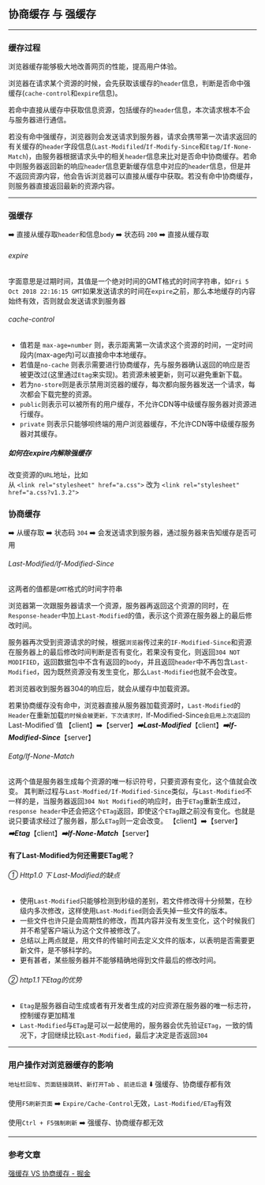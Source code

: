 ## 协商缓存 与 强缓存
___
### 缓存过程
浏览器缓存能够极大地改善网页的性能，提高用户体验。

浏览器在请求某个资源的时候，会先获取该缓存的`header`信息，判断是否命中强缓存(`cache-control`和`expire`信息)。

若命中直接从缓存中获取信息资源，包括缓存的`header`信息，本次请求根本不会与服务器进行通信。

若没有命中强缓存，浏览器则会发送请求到服务器，请求会携带第一次请求返回的有关缓存的`header`字段信息(`Last-Modifiled`/`If-Modify-Since`和`Etag/If-None-Match`)，由服务器根据请求头中的相关`header`信息来比对是否命中协商缓存。若命中则服务器返回新的响应`header`信息更新缓存信息中对应的`header`信息，但是并不返回资源内容，他会告诉浏览器可以直接从缓存中获取。若没有命中协商缓存，则服务器直接返回最新的资源内容。
___
### 强缓存
  :arrow_right: 直接从缓存取`header`和信息`body` :arrow_right:  状态码 `200` :arrow_right: 直接从缓存取
###### expire
字面意思是过期时间，其值是一个绝对时间的GMT格式的时间字符串，如`Fri 5 Oct 2018 22:16:15 GMT`如果发送请求的时间在`expire`之前，那么本地缓存的内容始终有效，否则就会发送请求到服务器
###### cache-control
* 值若是 `max-age=number` 则，表示距离第一次请求这个资源的时间，一定时间段内(max-age内)可以直接命中本地缓存。
* 若值是`no-cache` 则表示需要进行协商缓存，先与服务器确认返回的响应是否被更改过(这里通过`Etag`来实现)。若资源未被更新，则可以避免重新下载。
* 若为`no-store`则是表示禁用浏览器的缓存，每次都向服务器发送一个请求，每次都会下载完整的资源。
* `public`则表示可以被所有的用户缓存，不允许CDN等中级缓存服务器对资源进行缓存。
* `private` 则表示只能够呗终端的用户浏览器缓存，不允许CDN等中级缓存服务器对其缓存。
##### 如何在expire内解除强缓存
改变资源的`URL`地址，比如\
从
`<link rel="stylesheet" href="a.css">`
改为
`<link rel="stylesheet" href="a.css?v1.3.2">`
### 协商缓存
  :arrow_right: 从缓存取 :arrow_right: 状态码 `304` :arrow_right: 会发送请求到服务器，通过服务器来告知缓存是否可用

###### Last-Modified/If-Modified-Since
这两者的值都是`GMT`格式的时间字符串

浏览器第一次跟服务器请求一个资源，服务器再返回这个资源的同时，在`Response-header`中加上`Last-Modified`的值，表示这个资源在服务器上的最后修改时间。

服务器再次受到资源请求的时候，根据`浏览器`传过来的`IF-Modified-Since`和资源在服务器上的最后修改时间判断是否有变化，若果没有变化，则返回`304 NOT MODIFIED`，返回数据包中不含有返回的`body`，并且返回`header`中不再包含`Last-Modified`，因为既然资源没有发生变化，那么`Last-Modified`也就不会改变。

若浏览器收到服务器304的响应后，就会从缓存中加载资源。

若果协商缓存没有命中，浏览器直接从服务器加载资源时，`Last-Modified`的`Header`在重新加载`的时候会被更新，下次请求时，`If-Modified-Since`会启用上次返回的`Last-Modified`值
  【client】:arrow_right:【server】___:arrow_right:Last-Modified___【client】___:arrow_right:If-Modified-Since___【server】


###### Eatg/If-None-Match
这两个值是服务器生成每个资源的唯一标识符号，只要资源有变化，这个值就会改变。
其判断过程与`Last-Modfied/If-Modified-Since`类似，与`Last-Modified`不一样的是，当服务器返回`304 Not Modified`的响应时，由于`ETag`重新生成过，`response header`中还会把这个`ETag`返回，即使这个`ETag`跟之前没有变化。也就是说只要请求经过了服务器，那么`ETag`则一定会改变。
  【client】:arrow_right:【server】___:arrow_right:Etag___【client】___:arrow_right:If-None-Match___【server】

#### 有了Last-Modified为何还需要ETag呢？
###### ① Http1.0 下 Last-Modified的缺点
* 使用`Last-Modified`只能够检测到秒级的差别，若文件修改得十分频繁，在秒级内多次修改，这样使用`Last-Modified`则会丢失掉一些文件的版本。
* 一些文件也许只是会周期性的修改，而其内容并没有发生变化，这个时候我们并不希望客户端认为这个文件被修改了。
* 总结以上两点就是，用文件的传输时间去定义文件的版本，以表明是否需要更新文件，是不够科学的。
* 更有甚者，某些服务器并不能够精确地得到文件最后的修改时间。

###### ② http1.1下Etag的优势
* `Etag`是服务器自动生成或者有开发者生成的对应资源在服务器的唯一标志符，控制缓存更加精准
* `Last-Modified`与`ETag`是可以一起使用的，服务器会优先验证`ETag`，一致的情况下，才回继续比较`Last-Modified`，最后才决定是否返回`304`
___
### 用户操作对浏览器缓存的影响

`地址栏回车`、`页面链接跳转`、`新打开Tab` 、`前进后退` 
 :arrow_down: 
 强缓存、协商缓存都有效

 使用`F5刷新页面` :arrow_right: `Expire/Cache-Control`无效，`Last-Modified/ETag`有效

 使用`Ctrl + F5强制刷新` :arrow_right:  强缓存、协商缓存都无效

___
### 参考文章
[强缓存 VS 协商缓存 - 掘金](https://juejin.im/entry/5a717235518825732739ec46)












